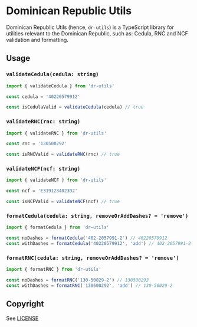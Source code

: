 # Dominican Republic Utils

Dominican Republic Utils (hence, `dr-utils`) is a TypeScript library for utilities relevant to the Dominican Republic, such as: Cedula, RNC and NCF validation and formatting.

## Usage

### `validateCedula(cedula: string)`
```ts
import { validateCedula } from 'dr-utils'

const cedula = '40220579912'

const isCedulaValid = validateCedula(cedula) // true
```

### `validateRNC(rnc: string)`
```ts
import { validateRNC } from 'dr-utils'

const rnc = '130500292'

const isRNCValid = validateRNC(rnc) // true
```

### `validateNCF(ncf: string)`
```ts
import { validateNCF } from 'dr-utils'

const ncf = 'E319123402392'

const isNCFValid = validateNCF(ncf) // true
```

### `formatCedula(cedula: string, removeOrAddDashes? = 'remove')`
```ts
import { formatCedula } from 'dr-utils'

const noDashes = formatCedula('402-2057991-2') // 40220579912
const withDashes = formatCedula('40220579912', 'add') // 402-2057991-2
```

### `formatRNC(cedula: string, removeOrAddDashes? = 'remove')`
```ts
import { formatRNC } from 'dr-utils'

const noDashes = formatRNC('130-50029-2') // 130500292
const withDashes = formatRNC('130500292', 'add') // 130-50029-2
```

## Copyright
See [LICENSE](./LICENSE)